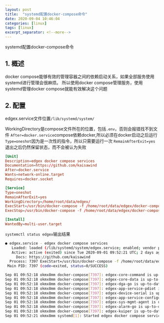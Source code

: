 ```yaml
---
layout: post
title:  "systemd配置docker-compose命令"
date: 2020-09-04 10:46:04
categories: [linux]
tags: [linux]
excerpt_separator: <!--more-->
---
```

systemd配置docker-compose命令
<!--more-->

## 1. 概述
docker compose能够有效的管理容器之间的依赖启动关系，如果全部服务使用systemd进行管理会很麻烦。
所以使用docker compose管理服务，使用systemd管理docker compose就能有效解决这个问题

## 2. 配置

edgex.service文件位置`/lib/systemd/system/`

WorkingDirectory是compose文件所在的位置，包括`.env`，否则会报错找不到文件
`After=docker.service`compose依赖docker,所以必须在docker启动之后运行
`Type=oneshot`因为是一次性的指令，所以只需要运行一次
`RemainAfterExit=yes`退出之后仍然保留状态，而不会被认为失败
```conf
[Unit]
Description=edgex docker compose services
Documentation=https://github.com/kaisawind
After=docker.service
Wants=network-online.target
Requires=docker.socket

[Service]
Type=oneshot
RemainAfterExit=yes
WorkingDirectory=/home/root/data/edgex/
ExecStart=/usr/bin/docker-compose -f /home/root/data/edgex/docker-compose.yml -p edgex up -d --remove-orphans
ExecStop=/usr/bin/docker-compose -f /home/root/data/edgex/docker-compose.yml -p edgex stop

[Install]
WantedBy=multi-user.target
```

`systemctl status edgex`输出结果
```bash
● edgex.service - edgex docker compose services
   Loaded: loaded (/lib/systemd/system/edgex.service; enabled; vendor preset: enabled)
   Active: active (exited) since Tue 2020-09-01 09:52:21 UTC; 2 days ago
     Docs: https://github.com/kaisawind
  Process: 7397 ExecStart=/usr/bin/docker-compose -f /home/root/data/edgex/docker-compose.yml -p edgex up -d --remove-orphans (code=exited, status=0/SUCCES>
 Main PID: 7397 (code=exited, status=0/SUCCESS)

Sep 01 09:52:18 okmx8mm docker-compose[7397]: edgex-core-command is up-to-date
Sep 01 09:52:18 okmx8mm docker-compose[7397]: edgex-core-data is up-to-date
Sep 01 09:52:18 okmx8mm docker-compose[7397]: edgex-dga-go is up-to-date
Sep 01 09:52:18 okmx8mm docker-compose[7397]: edgex-app-service-pdiot is up-to-date
Sep 01 09:52:18 okmx8mm docker-compose[7397]: edgex-device-serial is up-to-date
Sep 01 09:52:18 okmx8mm docker-compose[7397]: edgex-app-service-configurable-rules is up-to-date
Sep 01 09:52:18 okmx8mm docker-compose[7397]: edgex-sys-mgmt-agent is up-to-date
Sep 01 09:52:18 okmx8mm docker-compose[7397]: edgex-alarm-go is up-to-date
Sep 01 09:52:18 okmx8mm docker-compose[7397]: edgex-kuiper is up-to-date
Sep 01 09:52:21 okmx8mm systemd[1]: Started edgex docker compose services.
```